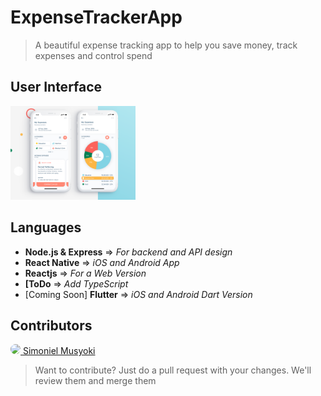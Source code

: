 # ExpenseTrackerApp

> A beautiful expense tracking app to help you save money, track expenses and control spend

## User Interface

<a href="https://dribbble.com/shots/6037420-Expense-Tracker-App/attachments/6037420-Expense-Tracker-App?mode=media">
<img src="./assets/money_tracker_app.webp" width="200"/>
</a>

## Languages

- **Node.js & Express** => _For backend and API design_
- **React Native** => _iOS and Android App_
- **Reactjs** => _For a Web Version_
- **[ToDo** => _Add TypeScript_
- [Coming Soon] **Flutter** => _iOS and Android Dart Version_

## Contributors

<a href="https://simonielmusyoki.com/">
<img src="https://avatars0.githubusercontent.com/u/30719875?s=460&u=042137abc36ce6d5e72f0a8b00b0393bd2025adc&v=4" width="50" style="border-radius: 50%;" /> Simoniel Musyoki</a>

> Want to contribute? Just do a pull request with your changes. We'll review them and merge them
